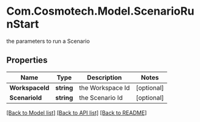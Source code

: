 # Com.Cosmotech.Model.ScenarioRunStart
the parameters to run a Scenario

## Properties

Name | Type | Description | Notes
------------ | ------------- | ------------- | -------------
**WorkspaceId** | **string** | the Workspace Id | [optional] 
**ScenarioId** | **string** | the Scenario Id | [optional] 

[[Back to Model list]](../README.md#documentation-for-models) [[Back to API list]](../README.md#documentation-for-api-endpoints) [[Back to README]](../README.md)

